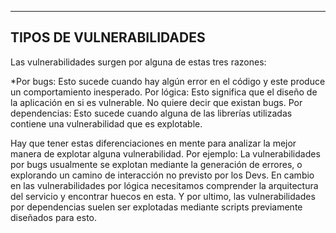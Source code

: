 -------------------------------------------------------------------------------

TIPOS DE VULNERABILIDADES
-------------------------------------------------------------------------------------------------------------
Las vulnerabilidades surgen por alguna de estas tres razones:

*Por bugs: Esto sucede cuando hay algún error en el código y este produce un comportamiento inesperado.
Por lógica: Esto significa que el diseño de la aplicación en si es vulnerable. No quiere decir que existan bugs. 
Por dependencias: Esto sucede cuando alguna de las librerías utilizadas contiene una vulnerabilidad que es explotable.

Hay que tener estas diferenciaciones en mente para analizar la mejor manera de explotar alguna vulnerabilidad.
Por ejemplo: La vulnerabilidades por bugs usualmente se explotan mediante la generación de errores, o explorando un camino de interacción no previsto por los Devs. En cambio en las vulnerabilidades por lógica necesitamos comprender la arquitectura del servicio y encontrar huecos en esta. Y por ultimo, las vulnerabilidades por dependencias suelen ser explotadas mediante scripts previamente diseñados para esto.

